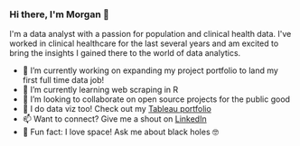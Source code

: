 ### Hi there, I'm Morgan 👋

I'm a data analyst with a passion for population and clinical health data. I've worked in clinical healthcare for the last several years and am excited to bring the insights I gained there to the world of data analytics.

- 🔭 I’m currently working on expanding my project portfolio to land my first full time data job! 
- 🌱 I’m currently learning web scraping in R
- 👯 I’m looking to collaborate on open source projects for the public good
- 🎨 I do data viz too! Check out my [Tableau portfolio](https://public.tableau.com/app/profile/morgan5895)
- 📫 Want to connect? Give me a shout on [LinkedIn](https://www.linkedin.com/in/morganturner1/)
- 🚀 Fun fact: I love space! Ask me about black holes 🤓 

<!--
**morgan-turner/morgan-turner** is a ✨ _special_ ✨ repository because its `README.md` (this file) appears on your GitHub profile.

Here are some ideas to get you started:

- 🔭 I’m currently working on ...
- 🌱 I’m currently learning ...
- 👯 I’m looking to collaborate on ...
- 🤔 I’m looking for help with ...
- 💬 Ask me about ...
- 📫 How to reach me: ...
- 😄 Pronouns: ...
- ⚡ Fun fact: ...
-->
